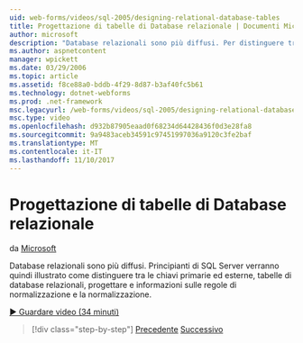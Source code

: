 ```yaml
---
uid: web-forms/videos/sql-2005/designing-relational-database-tables
title: Progettazione di tabelle di Database relazionale | Documenti Microsoft
author: microsoft
description: "Database relazionali sono più diffusi. Per distinguere tra le chiavi primarie ed esterne, database relazionali di progettazione, verranno illustrato principianti di SQL Server..."
ms.author: aspnetcontent
manager: wpickett
ms.date: 03/29/2006
ms.topic: article
ms.assetid: f8ce88a0-bddb-4f29-8d87-b3af40fc5b61
ms.technology: dotnet-webforms
ms.prod: .net-framework
msc.legacyurl: /web-forms/videos/sql-2005/designing-relational-database-tables
msc.type: video
ms.openlocfilehash: d932b87905eaad0f68234d64428436f0d3e28fa8
ms.sourcegitcommit: 9a9483aceb34591c97451997036a9120c3fe2baf
ms.translationtype: MT
ms.contentlocale: it-IT
ms.lasthandoff: 11/10/2017
---
```

<a name="designing-relational-database-tables"></a>Progettazione di tabelle di Database relazionale
====================
da [Microsoft](https://github.com/microsoft)

Database relazionali sono più diffusi. Principianti di SQL Server verranno quindi illustrato come distinguere tra le chiavi primarie ed esterne, tabelle di database relazionali, progettare e informazioni sulle regole di normalizzazione e la normalizzazione.

[&#9654; Guardare video (34 minuti)](https://channel9.msdn.com/Blogs/ASP-NET-Site-Videos/designing-relational-database-tables)

>[!div class="step-by-step"]
[Precedente](more-about-column-data-types-and-other-properties.md)
[Successivo](manipulating-database-data.md)
